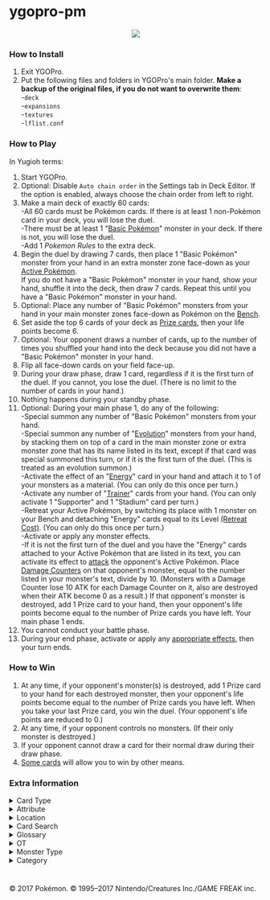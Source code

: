# ygopro-pm

<p align="center">
	<img src="https://user-images.githubusercontent.com/18324297/35016239-5edc6dca-fb20-11e7-92d3-d5080fbdbfe7.png">
</p>

### How to Install
1. Exit YGOPro.
2. Put the following files and folders in YGOPro's main folder. **Make a backup of the original files, if you do not want to overwrite them**:<br>
-`deck`<br>
-`expansions`<br>
-`textures`<br>
-`lflist.conf`

### How to Play
In Yugioh terms:
1. Start YGOPro.
2. Optional: Disable `Auto chain order` in the Settings tab in Deck Editor. If the option is enabled, always choose the chain order from left to right.
3. Make a main deck of exactly 60 cards:<br>
	-All 60 cards must be Pokémon cards. If there is at least 1 non-Pokémon card in your deck, you will lose the duel.<br>
	-There must be at least 1 "[Basic Pokémon](https://bulbapedia.bulbagarden.net/wiki/Basic_Pok%C3%A9mon_(TCG))" monster in your deck. If there is not, you will lose the duel.<br>
	-Add 1 *Pokemon Rules* to the extra deck.<br>
4. Begin the duel by drawing 7 cards, then place 1 "Basic Pokémon" monster from your hand in an extra monster zone face-down as your [Active Pokémon](https://bulbapedia.bulbagarden.net/wiki/Appendix:Glossary_(TCG)#Active_Pok.C3.A9mon).<br>
If you do not have a "Basic Pokémon" monster in your hand, show your hand, shuffle it into the deck, then draw 7 cards. Repeat this until you have a "Basic Pokémon" monster in your hand.<br>
5. Optional: Place any number of "Basic Pokémon" monsters from your hand in your main monster zones face-down as Pokémon on the [Bench](https://bulbapedia.bulbagarden.net/wiki/Appendix:Glossary_(TCG)#Bench).<br>
6. Set aside the top 6 cards of your deck as [Prize cards](https://bulbapedia.bulbagarden.net/wiki/Appendix:Glossary_(TCG)#Prize_Card), then your life points become 6.<br>
7. Optional: Your opponent draws a number of cards, up to the number of times you shuffled your hand into the deck because you did not have a "Basic Pokémon" monster in your hand.<br>
8. Flip all face-down cards on your field face-up.
9. During your draw phase, draw 1 card, regardless if it is the first turn of the duel. If you cannot, you lose the duel. (There is no limit to the number of cards in your hand.)
10. Nothing happens during your standby phase.
11. Optional: During your main phase 1, do any of the following:<br>
	-Special summon any number of "Basic Pokémon" monsters from your hand.<br>
	-Special summon any number of "[Evolution](https://bulbapedia.bulbagarden.net/wiki/Appendix:Glossary_(TCG)#Evolution_card)" monsters from your hand, by stacking them on top of a card in the main monster zone or extra monster zone that has its name listed in its text, except if that card was special summoned this turn, or if it is the first turn of the duel. (This is treated as an evolution summon.)<br>
	-Activate the effect of an "[Energy](https://bulbapedia.bulbagarden.net/wiki/Energy_card_(TCG))" card in your hand and attach it to 1 of your monsters as a material. (You can only do this once per turn.)<br>
	-Activate any number of "[Trainer](https://bulbapedia.bulbagarden.net/wiki/Trainer_card_(TCG))" cards from your hand. (You can only activate 1 "Supporter" and 1 "Stadium" card per turn.)<br>
	-Retreat your Active Pokémon, by switching its place with 1 monster on your Bench and detaching "Energy" cards equal to its Level [(Retreat Cost)](https://bulbapedia.bulbagarden.net/wiki/Retreat_cost). (You can only do this once per turn.)<br>
	-Activate or apply any monster effects.<br>
	-If it is not the first turn of the duel and you have the "Energy" cards attached to your Active Pokémon that are listed in its text, you can activate its effect to [attack](https://bulbapedia.bulbagarden.net/wiki/Attack_(TCG)) the opponent's Active Pokémon. Place [Damage Counters](https://bulbapedia.bulbagarden.net/wiki/Appendix:Glossary_(TCG)#Damage) on that opponent's monster, equal to the number listed in your monster's text, divide by 10. (Monsters with a Damage Counter lose 10 ATK for each Damage Counter on it, also are destroyed when their ATK become 0 as a result.) If that opponent's monster is destroyed, add 1 Prize card to your hand, then your opponent's life points become equal to the number of Prize cards you have left. Your main phase 1 ends.
12. You cannot conduct your battle phase.
13. During your end phase, activate or apply any [appropriate effects](https://bulbapedia.bulbagarden.net/wiki/Special_Conditions_(TCG)), then your turn ends.

### How to Win
1. At any time, if your opponent's monster(s) is destroyed, add 1 Prize card to your hand for each destroyed monster, then your opponent's life points become equal to the number of Prize cards you have left. When you take your last Prize card, you win the duel. (Your opponent's life points are reduced to 0.)
2. At any time, if your opponent controls no monsters. (If their only monster is destroyed.)
3. If your opponent cannot draw a card for their normal draw during their draw phase.
4. [Some cards](https://www.pokemon.com/us/pokemon-tcg/pokemon-cards/?cardName=&cardText=win+this+game&evolvesFrom=&simpleSubmit=&format=unlimited&particularArtist=&sort=number&sort=number) will allow you to win by other means.

### Extra Information
<details>
<summary>Card Type</summary>

- Pokémon = `Monster (Level = Retreat Cost, ATK = current HP, DEF = original HP)`
	- Pokémon with "Pokémon Power" or "Ability" in their text = `Monster + Effect`
	- Pokémon with "Ancient Trait" in their text = `Monster + Spirit`
	- Pokémon with "Poké-Power" in their text = `Monster + Effect + Union`
	- Pokémon with "Poké-Body" in their text = `Monster + Effect + Continuous`
- Trainer = `Spell`
	- Stadium = `Spell + Field`
- Energy = `Trap`
</details>
<details>
<summary>Attribute</summary>

- Grass = `EARTH Attribute`
- Fire = `WATER Attribute`
- Water = `FIRE Attribute`
- Lightning = `WIND Attribute`
- Psychic = `LIGHT Attribute`
- Fighting = `DARK Attribute`
- Darkness = `DIVINE Attribute`
- Metal = `0x080` (unlisted in YGOPro's tabs)
- Colorless = `0x100` (unlisted in YGOPro's tabs)
- Fairy = `0x200` (unlisted in YGOPro's tabs)
- Dragon = `0x400` (unlisted in YGOPro's tabs)
</details>
<details>
<summary>Location</summary>

- Active Pokémon (In Play) = `Extra Monster Zone`
- Bench (In Play) = `Main Monster Zone`
	- [Increased Bench](https://www.pokemon.com/us/pokemon-tcg/pokemon-cards/xy-series/xy6/89/) `(In Play) = Spell & Trap Zones #1-4` (Not fully supported by YGOPro.)
- Discard Pile = `Graveyard`
- Lost Zone = `Face-up banished cards` (text color = black)
- Prize Cards = `Cards banished as a rule` (face-down text color = blue; face-up text color = black) (Your opponent's life points are equal to your total number of Prize cards.)
</details>
<details>
<summary>Card Search</summary>

You can search for the following specific card information in YGOPro:
- Attack Damage: Type `: N damage`
- Card Type: Search by `Card Type`
- Energy Type (Pokémon Type): Search by `Attribute` (only until `Darkness`), or type `Pokemon Type: Energy`
- Expansions (what set the card appears in): **N/A**
- Format (what tournament format the card is legally playable in): **N/A**
- HP (Hit Points): Search by `ATK`
- Pokémon that have an Ability: Search by `Effect` or `Has Ability`
- Pokémon Evolution: Type `Stage: Stage 1`, `Stage: Stage 2`, etc., or type `Evolves from Pokémon name`
- Rarity: **N/A**
- Resistance: Type `Resistance: Energy -N`, or type `Resistance: none` for Pokémon that have no Resistance
- Retreat Cost: Search by `Level/Rank`
- Total Attack Cost: **N/A** (You can type `[ ]` for Pokémon that don't have an Attack Cost, `[P] ` for Pokémon attacks that require only 1 Psychic Energy, etc.)
- Weakness: Type `Weakness: Energy x2`, `Weakness: Energy +N`, or type `Weakness: none` for Pokémon that have no Weakness

Note - Energy. The following abbreviations are used for each Energy Type:<br>
- [G] = `Grass`
- [R] = `Fire` (R is short for 'Red')
- [W] = `Water`
- [L] = `Lightning`
- [P] = `Psychic`
- [F] = `Fighting`
- [D] = `Darkness`
- [M] = `Metal`
- [C] = `Colorless`
- [Y] = `Fairy` (Y is the last letter in 'Fairy')
- [N] = `Dragon` (N is the last letter in 'Dragon')

Note - missing information. Text that appears on the card that is not essential to gameplay is not searchable in the database:<br>
- Card Illustrator (artist who illustrated the image on the card)
- Pokédex Number - No. 125
- Pokémon Category (Species) - Electric Pokémon
- Pokémon Length/Height - Ht:3'07''
- Pokémon Weight - WT 66.1 lbs
</details>
<details>
<summary>Glossary</summary>

- Ability/Pokémon Power = [Monster effect](http://yugioh.wikia.com/wiki/Monster_effect)
- Active Pokémon = `Monster in the Extra Monster Zone`
- Ancient Trait = [Continuous effect](http://yugioh.wikia.com/wiki/Continuous_Effect) `[while that monster is in a Monster Zone or Spell & Trap Zone]`
- Attach = `Attach a card to a monster as a material`
- Attack = `During your Main Phase, if this card has [...] attached to it: You can activate this effect; (attack goes here)`
- Benched Pokémon = `Monster in the Main Monster Zone [or card in the Spell & Trap Zone]`
- Between-Turns Step = `End Phase`
- Break Evolution = `Special Summon this card (from your hand) in Defense Position, by stacking it on a monster that is listed in this card's text. (This is treated as an Evolution Summon.) This card can attack while in face-up Defense Position.`
- Burn Marker = `Burn Counter`
- Damage = `Place a Damage Counter on a monster at the end of the Damage Step. (Monsters with a Damage Counter lose 10 ATK for each Damage Counter on it, also are destroyed when their ATK become 0 as a result.)`
- Damage Counter = `Damage Counter`
- Defending Pokémon = `Attack target in an Extra Monster Zone`
- Devolve = *Not yet implemented*
- Discard = `Send a card to the Graveyard or detach a material from a monster`
- Evolve = `Special Summon this card (from your hand) in Attack Position, by stacking it on a monster that is listed in this card's text. (This is treated as an Evolution Summon.)`
- Evolved Pokémon = `"Evolution" monster whose name is included in the text of 1 of its materials`
- GX Marker = `A monster can only use its "GX attack" if its controller has "GX Marker" face-up in their Extra Deck. When a monster's "GX attack" effect resolves, its controller removes their "GX Marker" card from the Duel.`
- Game = `Duel`
- Hit Points (HP) = `ATK`
- In Play = `A card in an Extra Monster Zone or Main Monster Zone [or Spell & Trap Zone as an extended Bench]`
- Knocked Out = `When a monster on the field is destroyed`
- Match = `Duel`
- Poké-Body = `Continuous monster effect [while that monster is in a Monster Zone or Spell & Trap Zone]`
- Poké-Power = [Ignition](http://yugioh.wikia.com/wiki/Ignition_Effect) `monster effect`
- Pokémon = `Monster`
- Pokémon Legend = *Not yet implemented*
- Poison Marker = `Poison Counter`
- Resistance = `If this card attacks a monster that has this card's Attribute listed in its "Resistance" text, this card does less damage to that monster, equal to its Resistance number`
- Retreat = `Once per turn: You can switch the locations of 1 monster in your Extra Monster Zone with 1 monster in your Main Monster Zone [or Spell & Trap Zone as an extended Bench], by detaching "Energy" cards from the monster in the Extra Monster Zone equal to its Level`
- Special Condition = `Continuous Effect` (["Asleep"](https://bulbapedia.bulbagarden.net/wiki/Special_Conditions_(TCG)#Asleep), ["Burned"](https://bulbapedia.bulbagarden.net/wiki/Special_Conditions_(TCG)#Burned), ["Confused"](https://bulbapedia.bulbagarden.net/wiki/Special_Conditions_(TCG)#Confused), ["Paralyzed"](https://bulbapedia.bulbagarden.net/wiki/Special_Conditions_(TCG)#Paralyzed) and ["Poisoned"](https://bulbapedia.bulbagarden.net/wiki/Special_Conditions_(TCG)#Poisoned))
- Sudden Death = `If the Duel would end in a DRAW, it is reset instead and each player sets aside the top card of their Deck as a Prize card`
- Weakness = `If this card attacks a monster that has this card's Attribute listed in its "Weakness" text, this card does more damage to that monster, equal to its Weakness number`
</details>
<details>
<summary>OT</summary>

- `0x5` = OCG only card `(0x1 OCG + 0x4 Anime/DIY)`
- `0x6` = TCG only card `(0x2 TCG + 0x4 Anime/DIY)`
- `0x7` = OCG + TCG card `(0x1 OCG + 0x2 TCG + 0x4 Anime/DIY)`
</details>
<details>
<summary>Monster Type</summary>

- `0x1	Warrior` = Superpower, Punching, Kicking, Handstand, Scuffle, Meditate, Muscular, etc.
- `0x2	Spellcaster` = Magical, etc.
- `0x4	Fairy` = Fairy, Balloon, Transform(†), Starshape(†), Happiness, Playhouse, Intertwining, Life, Cotton Candy, Fragrance, Perfume, etc.
- `0x8	Fiend` = Gas(†), Shadow, Dark(ness), Sharp Claw(†), Moonlight, Pitch-Black, Wicked, Big Boss, Disaster, Savage(†), Brutal, Scarecrow(†), etc.
- `0x10	Zombie` = **N/A**
- `0x20	Machine` = Magnet (Area), Armor (Bird), Iron (Snake, Will), Scissors, Temporal(†), Shield, Bronze (Bell), Sword (Blade), etc.
- `0x40	Aqua` = Aquamouse, Sea Lion, Tadpole, (Tiny) Turtle, Mysterious(†), Starshape, Bubble Jet, Freeze, Sludge(†), (River) Crab, etc.
- `0x80	Pyro` = Volcano, Spitfire, Flame, Fire (Horse, Mouse), Live Coal, Blast, High Temp, Lava, Ember, Scorching, etc.
- `0x100	Rock` = (Rock) Skin, Snake, Megaton, Armor, Hard Shell, etc.
- `0x200	Winged Beast` = Duck, (Twin) Bird, Beak(†), Bat, Owl, Diving(†), Music Note, Predator(†), Starling(†), etc.
- `0x400	Plant` = Seed, Vine, Flower, Egg, Coconut, (Cotton)Weed[420], Mushroom{840}, (Tiny) Leaf, Herb, Sun, Bug Catcher, Blossom, Thorn, etc.
- `0x800	Insect` = Mantis, (Poison, Tiny) Bee, Worm, Mole(†), Cocoon, Poison Gas(†), (Hairy) Bug, Butterfly, (Stag)Beetle, (Poison)Moth, etc.
- `0x1000	Thunder` = Electric, Ball(†), Light, Angler(†), Wool(†), Thunder(bolt), EleSquirrel, Flash, Spark, Gleam Eyes, Discharge, Plasma, etc.
- `0x2000	Dragon` = Dragon, Humming(†), Boundary, Cave(†), Axe Jaw(†), etc.
- `0x4000	Beast` = Mouse, (Scratch, Classy, Tiger) Cat(ty), Puppy, Drill(†) Poison Pin(†), Fox, Rat, Parent, (Pig) Monkey, Lonely, Bonekeeper, etc.
- `0x8000	Beast-Warrior` = **N/A**
- `0x10000	Dinosaur` = Fossil, Spiral(†), Head Butt, Tundra(†), Sea Lily(†), Barnacle(†), Plate, Old Shrimp(†), etc.
- `0x20000	Fish` = (Shell, Gold, Water)Fish, Neon(†), etc.
- `0x40000	Sea Serpent` = Atrocious(†), etc.
- `0x80000	Reptile` = Lizard, Cobra, (Land) Snake, etc.
- `0x100000	Psychic` = Genetic, Psi, Hypnosis, Human Shape(†), Barrier(†), Dopey, Royal(†), Mystic, Sun, Patient(†), New Species(†), Symbol, Bright, etc.
- `0x200000	Divine-Beast` = Legendary, Timetravel, Rainbow(†), Aurora, Alpha, etc.
- `0x400000	Creator God` = **N/A**
- `0x800000	Wyrm` = **N/A**
- `0x1000000	Cyberse` = Virtual, etc.
- (†) = Subject to change
</details>
<details>
<summary>Category</summary>

- `0x1	Destroy Spell/Trap` = Put a Stadium or non-Pokémon card that is In Play into the discard pile
- `0x2	Destroy Monster` = Knock Out a Pokémon
- `0x4	Banish Card` = Put a card in the Lost Zone
- `0x8	Send to Graveyard` = Put a card into the discard pile; discard a card
- `0x10	Return to Hand` = Put a card that is In Play into a player's hand
- `0x20	Return to Deck` = Put a card into a player's deck
- `0x40	Destroy Hand` = Decrease the opponent's hand size
- `0x80	Destroy Deck` = Decrease the opponent's deck size
- `0x100	Increase Draw` = Put the top card of a player's deck into a player's hand
- `0x200	Search Deck` = Look at a player's deck
- `0x400	Recover from Graveyard` = Put a card from the discard pile into a player's hand or In Play
- `0x800	Change Battle Position` = Switch an Active Pokémon with a Benched Pokémon or vice-versa
- `0x1000	Get Control` = Add a Special Condition to a Pokémon
- `0x2000	Increase/Decrease ATK/DEF` = Increase or decrease a Pokémon's HP
- `0x4000	Pierce` = Increase or decrease the damage done from a Pokémon's attack; prevent damage done to a Pokémon
- `0x8000	Multiple Attacks` = Make a Pokémon able to attack more than once per turn
- `0x10000	Restrict Attack` = Mega Evolution; make a Pokémon unable to use its attacks; end a player's turn
- `0x20000	Direct Attack` = **N/A**
- `0x40000	Special Summon` = Put a Pokémon In Play; play a non-Pokémon card as if it were a Pokémon
- `0x80000	Token` = **N/A**
- `0x100000	Type-related` = Lists a Pokémon category (species) in the text box
- `0x200000	Attribute-related` = Lists a non-Attack Cost Energy Type in the text box
- `0x400000	Reduce LP` = Put a Damage Counter on a Pokémon, except due to a Pokémon's attack
- `0x800000	Recover LP` = Remove a Damage Counter from a Pokémon; heal damage from a Pokémon
- `0x1000000	Cannot Destroy` = Make a Pokémon unable to be Knocked Out; doesn't count as a Knocked Out Pokémon
- `0x2000000	Cannot Target` = Remove a Special Condition from a Pokémon
- `0x4000000	Counter` = Lists a counter/marker in the text box; put any counters/markers on a card or remove them
- `0x8000000	Gamble` = Flip a coin; rock-paper-scissors; guess information
- `0x10000000	Fusion` = **N/A**
- `0x20000000	Synchro` = **N/A**
- `0x40000000	Xyz` = Evolution card; lists anything related to an Evolution or LV.X (Level-Up) card in the text box
- `0x80000000	Negate Effect` = Cause a Poké-Body, Poké-Power or Pokémon Power/ability to stop working
- Uncategorized: `Increase/Decrease Retreat Cost`
</details>

#
© 2017 Pokémon. © 1995–2017 Nintendo/Creatures Inc./GAME FREAK inc.
